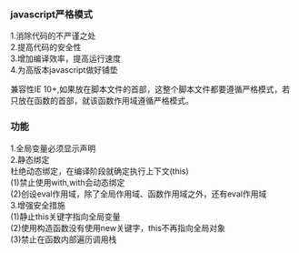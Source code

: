 ### javascript严格模式
1.消除代码的不严谨之处  
2.提高代码的安全性  
3.增加编译效率，提高运行速度  
4.为高版本javascript做好铺垫  

兼容性IE 10+,如果放在脚本文件的首部，这整个脚本文件都要遵循严格模式，若只放在函数的首部，就该函数作用域遵循严格模式。     

### 功能
1.全局变量必须显示声明  
2.静态绑定  
杜绝动态绑定，在编译阶段就确定执行上下文(this)  
(1)禁止使用with,with会动态绑定  
(2)创设eval作用域，除了全局作用域、函数作用域之外，还有eval作用域  
3.增强安全措施  
(1)静止this关键字指向全局变量  
(2)使用构造函数没有使用new关键字，this不再指向全局对象  
(3)禁止在函数内部遍历调用栈  


